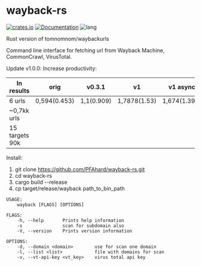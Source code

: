 # wayback-rs

[![crates.io](https://img.shields.io/crates/v/wayback)](https://crates.io/crates/wayback)
[![Documentation](https://docs.rs/wayback/badge.svg)](https://docs.rs/wayback)
![lang](https://img.shields.io/github/languages/top/PFAhard/wayback-rs)

Rust version of tomnomnom/waybackurls

Command line interface for fetching url from Wayback Machine, CommonCrawl, VirusTotal.

Update v1.0.0:
Increase productivity:

In results |orig | v0.3.1 | v1 | v1 async | v1 threads | v1 threads + async | expensive
---|---|---|---|---|---|---|---
6 urls | 0,594(0.453) | 1,1(0.909) | 1,7878(1.53) | 1,674(1.392) | 0,936(0.823) | 2,356(1.422) | 9,222(1.567)
~0,7kk urls |
15 targets 90k |

Install:

1. git clone https://github.com/PFAhard/wayback-rs.git
2. cd wayback-rs
3. cargo build --release
4. cp target/release/wayback path_to_bin_path

```text
USAGE:
    wayback [FLAGS] [OPTIONS]

FLAGS:
    -h, --help       Prints help information
    -s               scan for subdomain also
    -V, --version    Prints version information

OPTIONS:
    -d, --domain <domain>        use for scan one domain
    -l, --list <list>            file with domains for scan
    -v, --vt-api-key <vt_key>    virus total api key
```
